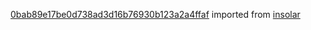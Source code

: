 [0bab89e17be0d738ad3d16b76930b123a2a4ffaf](https://github.com/insolar/insolar/commit/0bab89e17be0d738ad3d16b76930b123a2a4ffaf) imported from [insolar](https://github.com/insolar/insolar)
